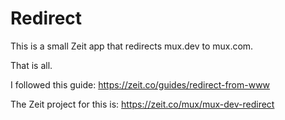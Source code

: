 # Redirect

This is a small Zeit app that redirects mux.dev to mux.com.

That is all.

I followed this guide: https://zeit.co/guides/redirect-from-www

The Zeit project for this is: https://zeit.co/mux/mux-dev-redirect
